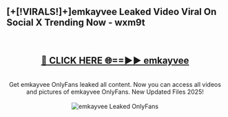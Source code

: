 <h2>[+[!VIRALS!]+]emkayvee Leaked Video Viral On Social X Trending Now - wxm9t</h2>
<br>
<div align="center">
<h2><a href="https://libra.edu.pl?emkayvee" rel="nofollow">🔴 CLICK HERE 🌐==►► emkayvee</a></h2>
<br>
Get emkayvee OnlyFans leaked all content. Now you can access all videos and pictures of emkayvee OnlyFans. New Updated Files 2025!
<br>
<br>
<a href="https://libra.edu.pl?emkayvee" rel="nofollow" data-target="animated-image.originalLink"><img src="https://i.ibb.co.com/WyWwxjT/player-gif2.gif" alt="emkayvee Leaked OnlyFans" style="max-width: 100%; display: inline-block;" data-target="animated-image.originalImage"></a>
</div>
<br>